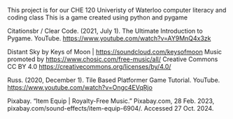 This project is for our CHE 120 Univeristy of Waterloo computer literacy and coding class
This is a game created using python and pygame

Citationsbr /
Clear Code. (2021, July 1). The Ultimate Introduction to Pygame. YouTube. https://www.youtube.com/watch?v=AY9MnQ4x3zk 

Distant Sky by Keys of Moon | https://soundcloud.com/keysofmoon
Music promoted by https://www.chosic.com/free-music/all/
Creative Commons CC BY 4.0
https://creativecommons.org/licenses/by/4.0/

Russ. (2020, December 1). Tile Based Platformer Game Tutorial. YouTube. https://www.youtube.com/watch?v=Ongc4EVqRjo 

Pixabay. “Item Equip | Royalty-Free Music.” Pixabay.com, 28 Feb. 2023, pixabay.com/sound-effects/item-equip-6904/. Accessed 27 Oct. 2024.

